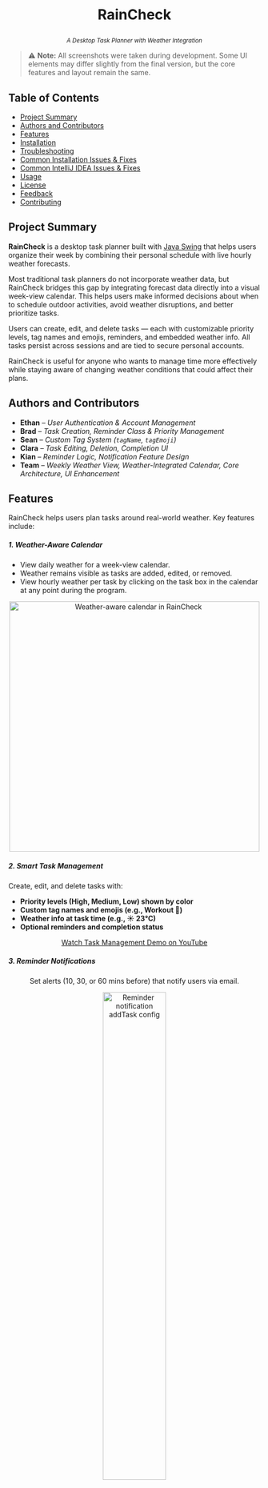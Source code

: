 # <p align="center"><b>RainCheck</b></p>
<p align="center"><sub><i>A Desktop Task Planner with Weather Integration</i></sub></p>

> ⚠️ **Note:** All screenshots were taken during development. Some UI elements may differ slightly from the final version, but the core features and layout remain the same.

## Table of Contents

- [Project Summary](#project-summary)
- [Authors and Contributors](#authors-and-contributors)
- [Features](#features)
- [Installation](#installation)
- [Troubleshooting](#troubleshooting)
- [Common Installation Issues & Fixes](#common-installation-issues--fixes)
- [Common IntelliJ IDEA Issues & Fixes](#common-intellij-idea-issues--fixes)
- [Usage](#usage)
- [License](#license)
- [Feedback](#feedback)
- [Contributing](#contributing)

## Project Summary

**RainCheck** is a desktop task planner built with [Java Swing](https://docs.oracle.com/javase/tutorial/uiswing/) that helps users organize their week by combining their personal schedule with live hourly weather forecasts.

Most traditional task planners do not incorporate weather data, but RainCheck bridges this gap by integrating forecast data directly into a visual week-view calendar. This helps users make informed decisions about when to schedule outdoor activities, avoid weather disruptions, and better prioritize tasks.

Users can create, edit, and delete tasks — each with customizable priority levels, tag names and emojis, reminders, and embedded weather info. All tasks persist across sessions and are tied to secure personal accounts.

RainCheck is useful for anyone who wants to manage time more effectively while staying aware of changing weather conditions that could affect their plans.

## Authors and Contributors

- **Ethan** – *User Authentication & Account Management*
- **Brad** – *Task Creation, Reminder Class & Priority Management*
- **Sean** – *Custom Tag System (`tagName`, `tagEmoji`)*
- **Clara** – *Task Editing, Deletion, Completion UI*
- **Kian** – *Reminder Logic, Notification Feature Design*
- **Team** – *Weekly Weather View, Weather-Integrated Calendar, Core Architecture, UI Enhancement*

## Features

RainCheck helps users plan tasks around real-world weather. Key features include:

##### 1. Weather-Aware Calendar
 - View daily weather for a week-view calendar. 
 - Weather remains visible as tasks are added, edited, or removed.
 - View hourly weather per task by clicking on the task box in the calendar at any point during the program.

<p align="center">
  <img src="images/feature_weather_calendar.png" alt="Weather-aware calendar in RainCheck" width="500px">
</p>

##### 2. Smart Task Management
Create, edit, and delete tasks with:

- **Priority levels (High, Medium, Low) shown by color**
- **Custom tag names and emojis (e.g., Workout 💪)**
- **Weather info at task time (e.g., ☀️ 23°C)**
- **Optional reminders and completion status**

<p align="center">
  <a href="https://www.youtube.com/watch?v=cbo1l0AgY7o" target="_blank" rel="noopener noreferrer">
    Watch Task Management Demo on YouTube
  </a>
</p>

##### 3. Reminder Notifications
<p align="center">
  Set alerts (10, 30, or 60 mins before) that notify users via email.
</p>

<p align="center">
  <img src="images/feature_reminder_notifications_addTask config.png" alt="Reminder notification addTask config" width="50%">
  <img src="images/example_gmail_notification.png" alt="Gmail notification example from RainCheck" width="50%">
</p>

##### 4. Custom Tags
Create/Edit/Delete tasks using dropdown tag names and emojis.
<p align="center">
  <a href="https://www.youtube.com/watch?v=GdjuhhC6-yw" target="_blank" rel="noopener noreferrer">
    Watch Custom Tags Demo on YouTube
  </a>
</p>

##### 5. Secure User Accounts
Users sign up and log in to access their saved tasks and personalized forecasts.

<p align="center">
  <img src="images/feature_user_login.png" alt="User login and signup in RainCheck" width="500px">
</p>

## Installation

Follow these steps to clone, build, and run RainCheck.

### Java Prerequisite

RainCheck requires [Java JDK 17](https://www.oracle.com/java/technologies/javase/jdk17-archive-downloads.html) or higher to build and run.

To simplify setup, we recommend using an IDE that includes a bundled JDK 17 or higher, such as recent versions of IntelliJ IDEA or Eclipse. This way, you won’t need to install Java separately on your system.

If your IDE does not include a bundled JDK or you want to use a specific Java version, you will need to install Java JDK 17+ manually. 

Throughout this README, we use IntelliJ IDEA which does include a bundled JDK 17 or higher.

### 1. Clone the Repository
Open a terminal and run:
```bash
git clone https://github.com/Ethan-bro/RainCheck.git
cd RainCheck
```
<p align="center">
  <img src="images/clone_project.png" alt="Cloning project terminal" width="550px">
</p>

### 2. Configure Secrets

RainCheck requires API keys to access external services like Supabase and Visual Crossing Weather.

- A sample `config/secrets.json` file is **already included** in the repo to make setup easy.
- You **must** replace `"weather_api_key"` with your own if the app fails to load weather (1000 free API calls/month).

```json
{
  "database_url": "https://jbjoxiauljridpmnunuh.supabase.co",
  "database_anon_key": "eyJhbGciOiJIUzI1NiIsInR5cCI6IkpXVCJ9.eyJpc3MiOiJzdXBhYmFzZSIsInJlZiI6Impiam94aWF1bGpyaWRwbW51bnVoIiwicm9sZSI6ImFub24iLCJpYXQiOjE3NTIyMDE5MDQsImV4cCI6MjA2Nzc3NzkwNH0.rLCXZN4wuDANPaIy3kU0uxKrhm_Ne3yb2KlLP7lMfBw",
  "weather_api_key": "{your_own_key_here}",
  "email_username": "your_email@gmail.com",
  "email_password": "sixteenletterpass"
}
```
> Note:
> `email_username` must be a valid email address (Avoid school or work emails, as they may block automated emails — use a personal email instead.)
> `email_password` must be exactly 16 letters, no numbers, no spaces, no special characters.
---
> **Why is this file public?**  
> The `secrets.json` file is public in this repo because:
> - Our database and weather keys are used in class for development and demo purposes.
> - We frequently reset the backend, so long-term security isn’t a concern.
> - This simplifies setup for teammates and TAs who are testing or marking the project.
> **How should *you* handle secrets?**
> If you're building your own version or using your own backend:
> - **Do NOT commit secrets** to GitHub — add `config/secrets.json` to your `.gitignore`
> - **Create the file locally** and keep it private
> - **Use environment variables** where possible (e.g., `.env` files + a dotenv library)

### 3. Run the Project (using an IDE)
Open the project in IntelliJ IDEA, Eclipse, or your preferred Java IDE and run the `Main` class.

IntelliJ may prompt you to configure the JDK if it's not set up yet.  
To do this:

1. Go to `File` → `Project Structure` → `Project`
2. Under `Project SDK`, click the dropdown and select `Download JDK`
3. Choose your desired JDK version (Java 17 or later) and install it
4. Click `Apply` and then `OK` after download completes

<p align="center">
  <img src="images/intellij_setup_jdk.png" alt="IntelliJ Project Structure SDK setup dialog" width="400px">
</p>

After the SDK is set up, simply run the `Main.java` class to launch RainCheck.
> `Main.java` is located at `RainCheck/src/main/java/app/Main.java`.

At the time of writing this readme, the program runs successfully and looks like: 

<p align="center">
  <img src="images/run_application.png" alt="RainCheck running in IDE" width="500px">
</p>

> ✅ **If everything works:** RainCheck will launch and display the weekly calendar interface.
>
> ❌ **If you get errors:** Check the [Troubleshooting](#troubleshooting) and [Common Installation Issues & Fixes](#common-installation-issues--fixes) sections below.

## Troubleshooting

## System Compatibility
RainCheck is compatible with:
- Windows - fully supported
- macOS - fully supported
- Linux - may work but untested (check Java 17+ configuration)

Note for macOS/Linux: Verify IDE uses Java 17+ with matching compiler

## Common Installation Issues & Fixes

### Git Clone Fails

Symptom: When running
```bash
git clone https://github.com/Ethan-bro/RainCheck.git
```
You receive the error:
```bash
fatal: repository 'https://github.com/Ethan-bro/RainCheck.git/' not found
```
Fixes:
1. Verify the repository URL:
 - Check for typos in the URL
 - Remove any extra characters like quotes or trailing slashes
 - Verify the repository exists and is public
 - Correct URL should be: https://github.com/Ethan-bro/RainCheck.git
2. Check your internet connection:
 - Ensure you have stable internet access
 - Try accessing ```github.com``` in your browser
3. Try SSH cloning instead:
```bash
git clone git@github.com:Ethan-bro/RainCheck.git
```

> Notes:
> First-time GitHub users may need to set up Git credentials
> Corporate networks might block Git operations

### Java SDK Missing

Symptom: 'No SDK' errors in IntelliJ <br />
Fix:
1. File > Project Structure > Project
2. Set SDK to JDK 17 (or higher). Download if missing
3. Apply changes

For detailed JDK setup instructions with visual guidance, see: <br />
[Setting Up Java JDK/SDK](#3-run-the-project-using-an-ide)

### `secrets.json` Problems

Symptom: Signup/Login and weather retrieval features don't work  
Fix: Ensure the file exists in `config/secrets.json` with the following structure:

```json
{
  "database_url": "https://jbjoxiauljridpmnunuh.supabase.co",
  "database_anon_key": "eyJhbGciOiJIUzI1NiIsInR5cCI6IkpXVCJ9.eyJpc3MiOiJzdXBhYmFzZSIsInJlZiI6Impiam94aWF1bGpyaWRwbW51bnVoIiwicm9sZSI6ImFub24iLCJpYXQiOjE3NTIyMDE5MDQsImV4cCI6MjA2Nzc3NzkwNH0.rLCXZN4wuDANPaIy3kU0uxKrhm_Ne3yb2KlLP7lMfBw",
  "weather_api_key": "{your_own_key_here}",
  "email_username": "your_email@gmail.com",
  "email_password": "sixteenletterpass"
}
```
For more info, see the [Configure Secrets](#2-configure-secrets) section.
---
If you experience issues with weather data not loading correctly, check the `useFakeData` variable in
`src/main/java/data_access/WeatherApiService.java`. <br />

This variable controls whether RainCheck fetches real weather data from the API or uses fake (mock) data for testing and offline development.
 - When `useFakeData` is set to `false` (default), RainCheck fetches live weather data using your API key from `secrets.json`.
 - When set to `true`, the app uses pre-defined fake weather data, which is useful for faster testing or when offline.
Make sure to set this variable according to your needs and verify that your API key in secrets.json is valid to avoid errors.

## Common IntelliJ IDEA Issues & Fixes
### 1. **Project Build or Compilation Errors**
**Symptom:** Errors during build or run, even though the code seems correct.
**Fix:** Follow this tutorial to resolve common build issues in IntelliJ IDEA:
[How to fix common errors in IntelliJ](https://www.youtube.com/watch?v=hbXsdKGG0Pg&ab_channel=BitsNBytes)

### 2. **Running the Application: Errors or Blank Screen**
**Symptom:** Application doesn't start or shows a blank screen.
**Fix:** Ensure all configurations are correct and dependencies are properly set up. <br />
Refer to the tutorials above for detailed guidance.

---

## Usage

> For the demos below (provided as YouTube video links), weather data is simulated to showcase the UI and weather-aware features.  
> You can toggle between fake and real data by modifying the `useFakeData` variable in:  
> `src/main/java/data_access/WeatherApiService.java`.

Modify the `useFakeData` variable as follows:

```java
private static final boolean useFakeData = true; // or false
```

This allows you to easily switch between mock data (for testing/dev) and live weather API responses.

**DEMO VIDEOS** 🎬  
🔴 [RainCheck App Demo – PART 1](https://www.youtube.com/watch?v=zJ1nZ8WgueA)  
🔴 [RainCheck App Demo – PART 2](https://www.youtube.com/watch?v=uEL7TlSQXfw)

## License

This project is licensed under the [MIT License](LICENSE).

You are free to use, modify, and distribute this software for personal or commercial use, provided that you include the original copyright and license.

For more details, see the [LICENSE](LICENSE) file in this repository.

## Feedback

We welcome feedback to improve RainCheck!

If you encounter bugs, usability issues, or have feature suggestions, please let us know via this form:  
[📋 Submit Feedback](https://forms.gle/f4TtfUXz5E6zRzN46)

### What counts as valid feedback?
- Bug reports (UI errors, features not working, crashes)
- Feature suggestions (e.g., new task filters, calendar views)
- UI/UX improvement ideas
- Accessibility or usability issues

### What to expect when submitting feedback:
- We review feedback weekly during development cycles
- Critical bugs or UI issues may be prioritized
- We may follow up if more info is needed

## Contributing

Want to contribute to RainCheck? We appreciate your interest!

### How to contribute

1. **Fork** this repository using the top-right corner of the GitHub page.
2. **Clone** your forked repo:
  ```bash
     git clone https://github.com/Ethan-bro/RainCheck.git
  ```
3. Create a new branch:
  ```bash
  git checkout -b your-feature-name
  ```
4. Make your changes, test them locally, then push:
  ```bash
  git push origin your-feature-name
  ```
5. Submit a pull request (PR) with a clear description of what you changed and why.

### Guidelines for Pull Requests
- Keep PRs focused and **small** — ideally, changes should address a single feature or fix and be under 200 lines of code to facilitate easier review. Avoid mixing unrelated changes in one PR.
- Clearly describe your changes in the PR
- Follow the existing folder structure and naming conventions
- Check that your code builds and runs before submitting
- Respect the project's purpose and scope

### Review Process
- We review all PRs manually
- Small changes (e.g., UI fixes) may be merged quickly
- Larger or architectural changes may require more time and discussion
- We reserve the right to reject contributions that:
  - Conflict with the project's vision
  - Violate license terms
  - Introduce unnecessary complexity